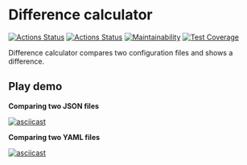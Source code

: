 # Difference calculator

[![Actions Status](https://github.com/Lasterius/frontend-project-46/workflows/hexlet-check/badge.svg)](https://github.com/Lasterius/frontend-project-46/actions)
[![Actions Status](https://github.com/Lasterius/frontend-project-46/actions/workflows/my-check.yml/badge.svg)](https://github.com/Lasterius/frontend-project-46/actions/workflows/my-check.yml)
[![Maintainability](https://api.codeclimate.com/v1/badges/f32fb4f552222284efdd/maintainability)](https://codeclimate.com/github/Lasterius/frontend-project-46/maintainability)
[![Test Coverage](https://api.codeclimate.com/v1/badges/f32fb4f552222284efdd/test_coverage)](https://codeclimate.com/github/Lasterius/frontend-project-46/test_coverage)

Difference calculator compares two configuration files and shows a difference.

## Play demo

**Comparing two JSON files**

[![asciicast](https://asciinema.org/a/UvnviWq9KBpWvmjIhHNGJpTlV.svg)](https://asciinema.org/a/UvnviWq9KBpWvmjIhHNGJpTlV)

**Comparing two YAML files**

[![asciicast](https://asciinema.org/a/TgXk2vmPmZ3l8OpYfWssxTCPA.svg)](https://asciinema.org/a/TgXk2vmPmZ3l8OpYfWssxTCPA)
